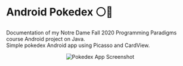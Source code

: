 # Android Pokedex :white_circle::red_circle:
Documentation of my Notre Dame Fall 2020 Programming Paradigms course Android project on Java.  
Simple pokedex Android app using Picasso and CardView.

<p align="center">
  <img src="https://user-images.githubusercontent.com/50670255/93995994-af1f3580-fd5f-11ea-834f-26f16ff75d10.png" alt="Pokedex App Screenshot"/>
</p>
